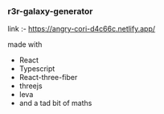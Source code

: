 ### r3r-galaxy-generator

link :- https://angry-cori-d4c66c.netlify.app/ 

made with 
- React 
- Typescript
- React-three-fiber
- threejs
- leva
- and a tad bit of maths
